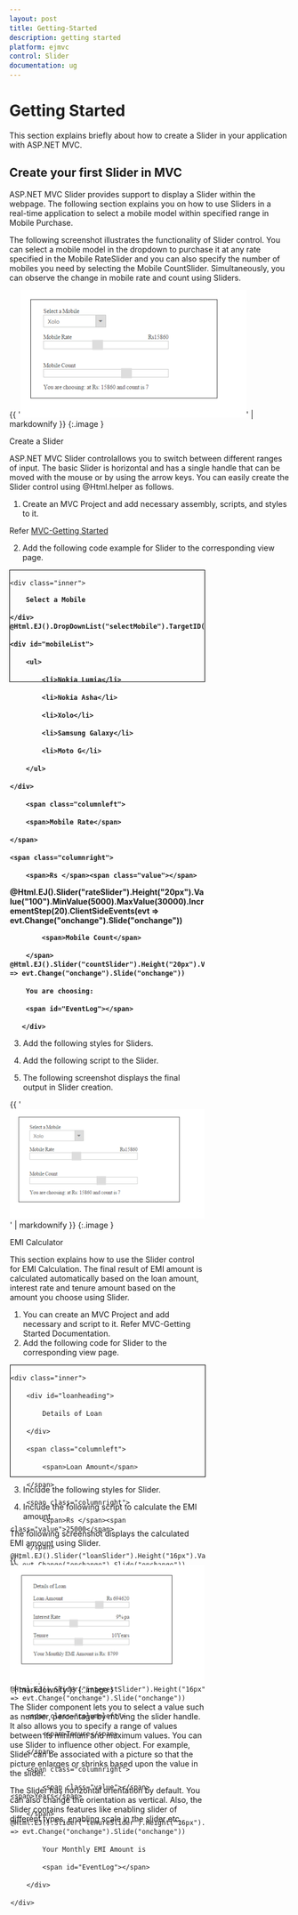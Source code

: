 ```yaml
---
layout: post
title: Getting-Started
description: getting started 
platform: ejmvc
control: Slider
documentation: ug
---
```


# Getting Started 

This section explains briefly about how to create a Slider in your application with ASP.NET MVC.

## Create your first Slider in MVC

ASP.NET MVC Slider provides support to display a Slider within the webpage. The following section explains you on how to use Sliders in a real-time application to select a mobile model within specified range in Mobile Purchase.

The following screenshot illustrates the functionality of Slider control. You can select a mobile model in the dropdown to purchase it at any rate specified in the Mobile RateSlider and you can also specify the number of mobiles you need by selecting the Mobile CountSlider. Simultaneously, you can observe the change in mobile rate and count using Sliders.

{{ '![C:/Users/Gopal Lakshmanan/Desktop/dialog concept and features/ss.PNG](Getting-Started_images/Getting-Started_img1.png)' | markdownify }}
{:.image }


Create a Slider

ASP.NET MVC Slider controlallows you to switch between different ranges of input. The basic Slider is horizontal and has a single handle that can be moved with the mouse or by using the arrow keys. You can easily create the Slider control using @Html.helper as follows.

1. Create an MVC Project and add necessary assembly, scripts, and styles to it.

Refer [MVC-Getting Started](http://help.syncfusion.com/ug/js/Documents/gettingstartedwithmv.htm)

2. Add the following code example for Slider to the corresponding view page.





<div class="frame">

    <div class="inner">

<div class="ctrllabel">

        Select a Mobile

    </div>    @Html.EJ().DropDownList("selectMobile").TargetID("mobileList").Width("150px")

    <div id="mobileList">

        <ul>

            <li>Nokia Lumia</li>

            <li>Nokia Asha</li>

            <li>Xolo</li>

            <li>Samsung Galaxy</li>

            <li>Moto G</li>

        </ul> 

    </div>

        <span class="columnleft">

        <span>Mobile Rate</span>

    </span>

    <span class="columnright">

        <span>Rs </span><span class="value"></span>

</span>    

@Html.EJ().Slider("rateSlider").Height("20px").Value("100").MinValue(5000).MaxValue(30000).IncrementStep(20).ClientSideEvents(evt => evt.Change("onchange").Slide("onchange"))

<span class="Columnleft">

            <span>Mobile Count</span>

        </span>        @Html.EJ().Slider("countSlider").Height("20px").Value("1").MinValue(1).MaxValue(10).IncrementStep(1).ClientSideEvents(evt => evt.Change("onchange").Slide("onchange"))

        You are choosing:

        <span id="EventLog"></span>

       </div>

</div>



3. Add the following styles for Sliders.



<style>

.frame

{

    width:400px;

    height:200px;

    border:1px solid black;

    margin-right:100px;

}

.ctrllabel, .loan

{

    font-weight:bold;

}

.columnright

{

    font-weight:bold;

    float:right;

}

.inner

{

    width:300px;

    height:150px;

    padding:20px 40px 20px 30px;

 } 

.mobileList

    {

        display:block;

    }

</style>



4. Add the following script to the Slider.



<script>

            var mobileObj, rateObj, countObj;

            function onchange(args) {

                $('#' + args.id).parent().prev().find('.value').html(args.value)

                show();

            }

            function show() {

                selectObj = $('#selectMobile').data('ejDropDownList');

                rateObj = $('#rateSlider').data('ejSlider');

                countObj = $('#countSlider').data('ejSlider');

                var x = selectObj.getValue();

                var y = rateObj.getValue();

                var z = countObj.getValue();

     $('#EventLog').html("\n" + x + "\n" + "at Rs: " + y + "\n" + "and count is " + z);

}

</script>



5. The following screenshot displays the final output in Slider creation.

{{ '![C:/Users/Gopal Lakshmanan/Desktop/dialog concept and features/ss.PNG](Getting-Started_images/Getting-Started_img2.png)' | markdownify }}
{:.image }


EMI Calculator

This section explains how to use the Slider control for EMI Calculation. The final result of EMI amount is calculated automatically based on the loan amount, interest rate and tenure amount based on the amount you choose using Slider.

1. You can create an MVC Project and add necessary <DLL> and script to it.  Refer MVC-Getting Started Documentation.
2. Add the following code for Slider to the corresponding view page.





<div class="frame">

    <div class="inner">

        <div id="loanheading">

            Details of Loan

        </div>

        <span class="columnleft">

            <span>Loan Amount</span>

        </span>

        <span class="columnright">

            <span>Rs </span><span class="value">25000</span>

        </span>    @Html.EJ().Slider("loanSlider").Height("16px").Value("25000").MinValue(10000).MaxValue(1000000).IncrementStep(10).ClientSideEvents(evt => evt.Change("onchange").Slide("onchange"))

        <span class="columnleft">

            <span>Interest Rate</span>

        </span>

        <span class="columnright">

            <span class="value"></span><span>% pa</span>

        </span>        @Html.EJ().Slider("interestSlider").Height("16px").Value("4").MinValue(1).MaxValue(20).IncrementStep(1).ClientSideEvents(evt => evt.Change("onchange").Slide("onchange"))

        <span class="columnleft">

            <span>Tenure</span>

        </span>

        <span class="columnright">

            <span class="value"></span><span>Years</span>

        </span>        @Html.EJ().Slider("tenureSlider").Height("16px").Value("3").MinValue(1).MaxValue(20).IncrementStep(1).ClientSideEvents(evt => evt.Change("onchange").Slide("onchange")) 

            Your Monthly EMI Amount is

            <span id="EventLog"></span>

        </div>

    </div>

</div>



3. Include the following styles for Slider.



<style>

.frame

{

    width:350px;

    height:200px;

    border:1px solid black;

}

.inner

{

     width:250px;

    height:150px;

    padding:20px 30px;

}

#loanheading

{

font-weight:bold;

}

.columnleft

{

    font-weight:bold;

}

.columnright

{

    float:right;

    font-weight:normal;

}

</style>





4. Include the following script to calculate the EMI amount.





<script type="text/javascript">

            var loanObj, interestObj, tenureObj;

            function onchange(args) {

                $('#' + args.id).parent().prev().find('.value').html(args.value)

                calculate();

            }

            function calculate() {

                loanObj = $('#loanSlider').data('ejSlider');

                interestObj = $('#interestSlider').data('ejSlider');

                tenureObj = $('#tenureSlider').data('ejSlider');

                var loan = loanObj.getValue(), interest = interestObj.getValue(), tenure = tenureObj.getValue();

                var P = loan;

                var y = interest / 1200;

                var tenureamt = tenure * 12;

                //actual processing

                var top = y * (Math.pow((1 + y), tenureamt));

                var bottom = (Math.pow((1 + y), tenureamt)) - 1;

                var ans = top / bottom;

                var final = P * ans;

                var z = Math.round(final);

                $('#EventLog').html("Rs: " + z);

            }

        </script>

The following screenshot displays the calculated EMI amount using Slider.



{{ '![C:/Users/Gopal Lakshmanan/Desktop/dialog concept and features/ss1.PNG](Getting-Started_images/Getting-Started_img3.png)' | markdownify }}
{:.image }


The Slider component lets you to select a value such as number, percentage by moving the slider handle. It also allows you to specify a range of values between its minimum and maximum values. You can use Slider to influence other object. For example, Slider can be associated with a picture so that the picture enlarges or shrinks based upon the value in the slider.

The Slider has horizontal orientation by default. You can also change the orientation as vertical. Also, the Slider contains features like enabling slider of different types, enabling scale in the slider etc.

